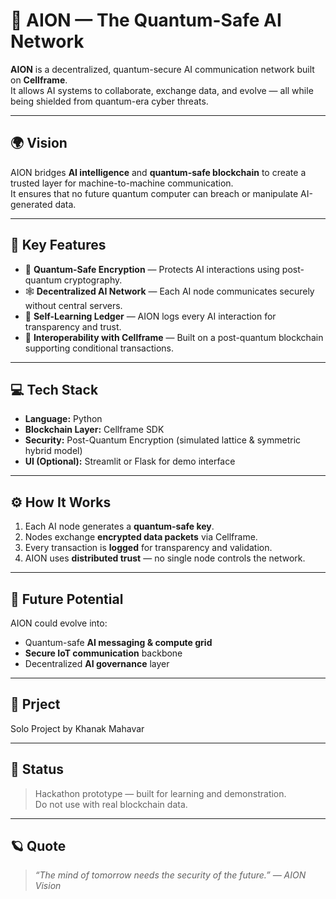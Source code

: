 # 🤖 AION — The Quantum-Safe AI Network

**AION** is a decentralized, quantum-secure AI communication network built on **Cellframe**.  
It allows AI systems to collaborate, exchange data, and evolve — all while being shielded from quantum-era cyber threats.

---

## 🌍 Vision
AION bridges **AI intelligence** and **quantum-safe blockchain** to create a trusted layer for machine-to-machine communication.  
It ensures that no future quantum computer can breach or manipulate AI-generated data.

---

## 🔐 Key Features
- 🧠 **Quantum-Safe Encryption** — Protects AI interactions using post-quantum cryptography.  
- 🕸️ **Decentralized AI Network** — Each AI node communicates securely without central servers.  
- 🔄 **Self-Learning Ledger** — AION logs every AI interaction for transparency and trust.  
- 🧩 **Interoperability with Cellframe** — Built on a post-quantum blockchain supporting conditional transactions.  

---

## 💻 Tech Stack
- **Language:** Python  
- **Blockchain Layer:** Cellframe SDK  
- **Security:** Post-Quantum Encryption (simulated lattice & symmetric hybrid model)  
- **UI (Optional):** Streamlit or Flask for demo interface  

---

## ⚙️ How It Works
1. Each AI node generates a **quantum-safe key**.  
2. Nodes exchange **encrypted data packets** via Cellframe.  
3. Every transaction is **logged** for transparency and validation.  
4. AION uses **distributed trust** — no single node controls the network.  

---

## 🚀 Future Potential
AION could evolve into:
- Quantum-safe **AI messaging & compute grid**
- **Secure IoT communication** backbone  
- Decentralized **AI governance** layer  

---

## 🧠 Prject
Solo Project by Khanak Mahavar

---

## 🏁 Status
> Hackathon prototype — built for learning and demonstration.  
> Do not use with real blockchain data.  

---

## 🪐 Quote
> *“The mind of tomorrow needs the security of the future.” — AION Vision*

